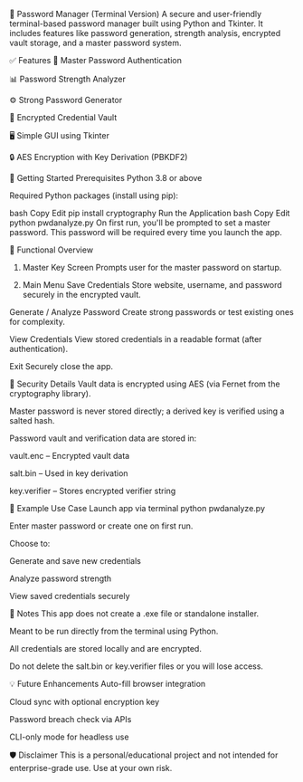 🔐 Password Manager (Terminal Version)
A secure and user-friendly terminal-based password manager built using Python and Tkinter. It includes features like password generation, strength analysis, encrypted vault storage, and a master password system.


✅ Features
🔑 Master Password Authentication

📊 Password Strength Analyzer

⚙️ Strong Password Generator

🔐 Encrypted Credential Vault

🖥️ Simple GUI using Tkinter

🔒 AES Encryption with Key Derivation (PBKDF2)

🚀 Getting Started
Prerequisites
Python 3.8 or above

Required Python packages (install using pip):

bash
Copy
Edit
pip install cryptography
Run the Application
bash
Copy
Edit
python pwdanalyze.py
On first run, you'll be prompted to set a master password. This password will be required every time you launch the app.

🔧 Functional Overview
1. Master Key Screen
Prompts user for the master password on startup.

2. Main Menu
Save Credentials
Store website, username, and password securely in the encrypted vault.

Generate / Analyze Password
Create strong passwords or test existing ones for complexity.

View Credentials
View stored credentials in a readable format (after authentication).

Exit
Securely close the app.

🔐 Security Details
Vault data is encrypted using AES (via Fernet from the cryptography library).

Master password is never stored directly; a derived key is verified using a salted hash.

Password vault and verification data are stored in:

vault.enc – Encrypted vault data

salt.bin – Used in key derivation

key.verifier – Stores encrypted verifier string

🧪 Example Use Case
Launch app via terminal
python pwdanalyze.py

Enter master password or create one on first run.

Choose to:

Generate and save new credentials

Analyze password strength

View saved credentials securely

📝 Notes
This app does not create a .exe file or standalone installer.

Meant to be run directly from the terminal using Python.

All credentials are stored locally and are encrypted.

Do not delete the salt.bin or key.verifier files or you will lose access.

💡 Future Enhancements
Auto-fill browser integration

Cloud sync with optional encryption key

Password breach check via APIs

CLI-only mode for headless use

🛡️ Disclaimer
This is a personal/educational project and not intended for enterprise-grade use. Use at your own risk.
